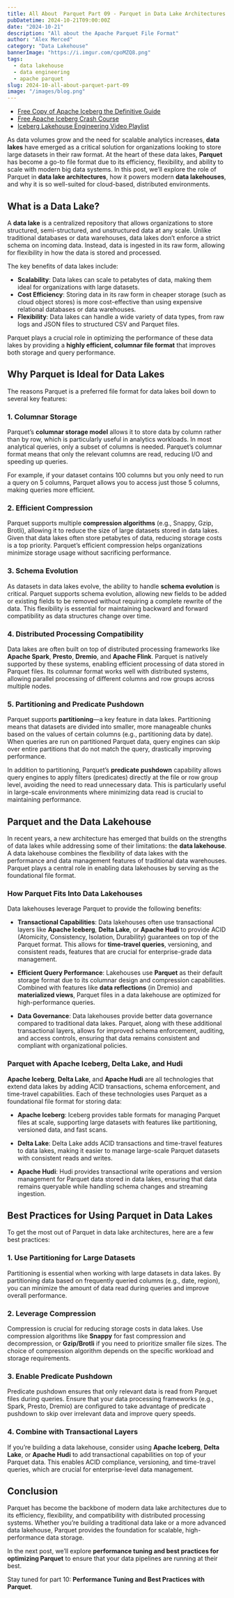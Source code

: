 ```yaml
---
title: All About  Parquet Part 09 - Parquet in Data Lake Architectures
pubDatetime: 2024-10-21T09:00:00Z
date: "2024-10-21"
description: "All about the Apache Parquet File Format"
author: "Alex Merced"
category: "Data Lakehouse"
bannerImage: "https://i.imgur.com/cpoMZQ8.png"
tags:
  - data lakehouse
  - data engineering
  - apache parquet
slug: 2024-10-all-about-parquet-part-09
image: "/images/blog.png"
---
```


- [Free Copy of Apache Iceberg the Definitive Guide](https://hello.dremio.com/wp-apache-iceberg-the-definitive-guide-reg.html?utm_source=alexmerced&utm_medium=external_blog&utm_campaign=allaboutparquet)
- [Free Apache Iceberg Crash Course](https://hello.dremio.com/webcast-an-apache-iceberg-lakehouse-crash-course-reg.html?utm_source=alexmerced&utm_medium=external_blog&utm_campaign=allaboutparquet)
- [Iceberg Lakehouse Engineering Video Playlist](https://www.youtube.com/watch?v=SIriNcVIGJQ&list=PLsLAVBjQJO0p0Yq1fLkoHvt2lEJj5pcYe)

As data volumes grow and the need for scalable analytics increases, **data lakes** have emerged as a critical solution for organizations looking to store large datasets in their raw format. At the heart of these data lakes, **Parquet** has become a go-to file format due to its efficiency, flexibility, and ability to scale with modern big data systems. In this post, we’ll explore the role of Parquet in **data lake architectures**, how it powers modern **data lakehouses**, and why it is so well-suited for cloud-based, distributed environments.

## What is a Data Lake?

A **data lake** is a centralized repository that allows organizations to store structured, semi-structured, and unstructured data at any scale. Unlike traditional databases or data warehouses, data lakes don’t enforce a strict schema on incoming data. Instead, data is ingested in its raw form, allowing for flexibility in how the data is stored and processed.

The key benefits of data lakes include:

- **Scalability**: Data lakes can scale to petabytes of data, making them ideal for organizations with large datasets.
- **Cost Efficiency**: Storing data in its raw form in cheaper storage (such as cloud object stores) is more cost-effective than using expensive relational databases or data warehouses.
- **Flexibility**: Data lakes can handle a wide variety of data types, from raw logs and JSON files to structured CSV and Parquet files.

Parquet plays a crucial role in optimizing the performance of these data lakes by providing a **highly efficient, columnar file format** that improves both storage and query performance.

## Why Parquet is Ideal for Data Lakes

The reasons Parquet is a preferred file format for data lakes boil down to several key features:

### 1. **Columnar Storage**

Parquet’s **columnar storage model** allows it to store data by column rather than by row, which is particularly useful in analytics workloads. In most analytical queries, only a subset of columns is needed. Parquet’s columnar format means that only the relevant columns are read, reducing I/O and speeding up queries.

For example, if your dataset contains 100 columns but you only need to run a query on 5 columns, Parquet allows you to access just those 5 columns, making queries more efficient.

### 2. **Efficient Compression**

Parquet supports multiple **compression algorithms** (e.g., Snappy, Gzip, Brotli), allowing it to reduce the size of large datasets stored in data lakes. Given that data lakes often store petabytes of data, reducing storage costs is a top priority. Parquet’s efficient compression helps organizations minimize storage usage without sacrificing performance.

### 3. **Schema Evolution**

As datasets in data lakes evolve, the ability to handle **schema evolution** is critical. Parquet supports schema evolution, allowing new fields to be added or existing fields to be removed without requiring a complete rewrite of the data. This flexibility is essential for maintaining backward and forward compatibility as data structures change over time.

### 4. **Distributed Processing Compatibility**

Data lakes are often built on top of distributed processing frameworks like **Apache Spark**, **Presto**, **Dremio**, and **Apache Flink**. Parquet is natively supported by these systems, enabling efficient processing of data stored in Parquet files. Its columnar format works well with distributed systems, allowing parallel processing of different columns and row groups across multiple nodes.

### 5. **Partitioning and Predicate Pushdown**

Parquet supports **partitioning**—a key feature in data lakes. Partitioning means that datasets are divided into smaller, more manageable chunks based on the values of certain columns (e.g., partitioning data by date). When queries are run on partitioned Parquet data, query engines can skip over entire partitions that do not match the query, drastically improving performance.

In addition to partitioning, Parquet’s **predicate pushdown** capability allows query engines to apply filters (predicates) directly at the file or row group level, avoiding the need to read unnecessary data. This is particularly useful in large-scale environments where minimizing data read is crucial to maintaining performance.

## Parquet and the Data Lakehouse

In recent years, a new architecture has emerged that builds on the strengths of data lakes while addressing some of their limitations: the **data lakehouse**. A data lakehouse combines the flexibility of data lakes with the performance and data management features of traditional data warehouses. Parquet plays a central role in enabling data lakehouses by serving as the foundational file format.

### How Parquet Fits Into Data Lakehouses

Data lakehouses leverage Parquet to provide the following benefits:

- **Transactional Capabilities**: Data lakehouses often use transactional layers like **Apache Iceberg**, **Delta Lake**, or **Apache Hudi** to provide ACID (Atomicity, Consistency, Isolation, Durability) guarantees on top of the Parquet format. This allows for **time-travel queries**, versioning, and consistent reads, features that are crucial for enterprise-grade data management.
  
- **Efficient Query Performance**: Lakehouses use **Parquet** as their default storage format due to its columnar design and compression capabilities. Combined with features like **data reflections** (in Dremio) and **materialized views**, Parquet files in a data lakehouse are optimized for high-performance queries.

- **Data Governance**: Data lakehouses provide better data governance compared to traditional data lakes. Parquet, along with these additional transactional layers, allows for improved schema enforcement, auditing, and access controls, ensuring that data remains consistent and compliant with organizational policies.

### Parquet with Apache Iceberg, Delta Lake, and Hudi

**Apache Iceberg**, **Delta Lake**, and **Apache Hudi** are all technologies that extend data lakes by adding ACID transactions, schema enforcement, and time-travel capabilities. Each of these technologies uses Parquet as a foundational file format for storing data:

- **Apache Iceberg**: Iceberg provides table formats for managing Parquet files at scale, supporting large datasets with features like partitioning, versioned data, and fast scans.
  
- **Delta Lake**: Delta Lake adds ACID transactions and time-travel features to data lakes, making it easier to manage large-scale Parquet datasets with consistent reads and writes.

- **Apache Hudi**: Hudi provides transactional write operations and version management for Parquet data stored in data lakes, ensuring that data remains queryable while handling schema changes and streaming ingestion.

## Best Practices for Using Parquet in Data Lakes

To get the most out of Parquet in data lake architectures, here are a few best practices:

### 1. **Use Partitioning for Large Datasets**

Partitioning is essential when working with large datasets in data lakes. By partitioning data based on frequently queried columns (e.g., date, region), you can minimize the amount of data read during queries and improve overall performance.

### 2. **Leverage Compression**

Compression is crucial for reducing storage costs in data lakes. Use compression algorithms like **Snappy** for fast compression and decompression, or **Gzip/Brotli** if you need to prioritize smaller file sizes. The choice of compression algorithm depends on the specific workload and storage requirements.

### 3. **Enable Predicate Pushdown**

Predicate pushdown ensures that only relevant data is read from Parquet files during queries. Ensure that your data processing frameworks (e.g., Spark, Presto, Dremio) are configured to take advantage of predicate pushdown to skip over irrelevant data and improve query speeds.

### 4. **Combine with Transactional Layers**

If you’re building a data lakehouse, consider using **Apache Iceberg**, **Delta Lake**, or **Apache Hudi** to add transactional capabilities on top of your Parquet data. This enables ACID compliance, versioning, and time-travel queries, which are crucial for enterprise-level data management.

## Conclusion

Parquet has become the backbone of modern data lake architectures due to its efficiency, flexibility, and compatibility with distributed processing systems. Whether you’re building a traditional data lake or a more advanced data lakehouse, Parquet provides the foundation for scalable, high-performance data storage.

In the next post, we’ll explore **performance tuning and best practices for optimizing Parquet** to ensure that your data pipelines are running at their best.

Stay tuned for part 10: **Performance Tuning and Best Practices with Parquet**.
